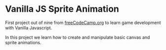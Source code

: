 # Vanilla JS Sprite Animation

First project out of nine from [freeCodeCamp.org](https://www.freecodecamp.org/news/learn-javascript-game-development-full-course/) to learn game development with Vanilla Javascript.

In this project we learn how to create and manipulate basic canvas and sprite animations. 